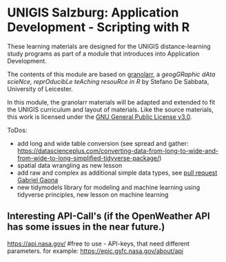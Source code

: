 # UNIGIS Salzburg: Application Development - Scripting with R

These learning materials are designed for the UNIGIS distance-learning study programs as part of a module that introduces into Application Development. 

The contents of this module are based on [granolarr](https://sdesabbata.github.io/granolarr/), a *geogGRaphic dAta scieNce, reprOducibLe teAching resouRce in R* by Stefano De Sabbata, University of Leicester. 

In this module, the granolarr materials will be adapted and extended to fit the UNIGIS curriculum and layout of materials. Like the source materials, this work is licensed under the [GNU General Public License v3.0](https://www.gnu.org/licenses/gpl-3.0.html).


ToDos:

* add long and wide table conversion (see spread and gather: https://datascienceplus.com/converting-data-from-long-to-wide-and-from-wide-to-long-simplified-tidyverse-package/)
* spatial data wrangling as new lesson
* add raw and complex as additional simple data types, see [pull request Gabriel Gaona](https://github.com/UNIGIS-Salzburg/Opt_AppDev-R/pulls)
* new tidymodels library for modeling and machine learning using tidyverse principles, new lesson on machine learning


## Interesting API-Call's (if the OpenWeather API has some issues in the near future.)

https://api.nasa.gov/ #free to use - API-keys, that need different parameters.
for example: https://epic.gsfc.nasa.gov/about/api
